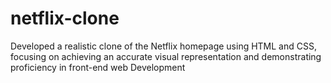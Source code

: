 # netflix-clone
Developed a realistic clone of the Netflix homepage using HTML and CSS, focusing on achieving an accurate visual representation and demonstrating proficiency in front-end web Development
